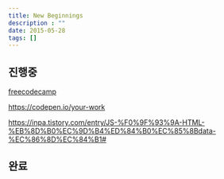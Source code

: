 ```yaml
---
title: New Beginnings
description : ""
date: 2015-05-28
tags: []
---
```



## 진행중

[freecodecamp](https://www.freecodecamp.org/learn/)

https://codepen.io/your-work

https://inpa.tistory.com/entry/JS-%F0%9F%93%9A-HTML-%EB%8D%B0%EC%9D%B4%ED%84%B0%EC%85%8Bdata-%EC%86%8D%EC%84%B1#

## 완료
